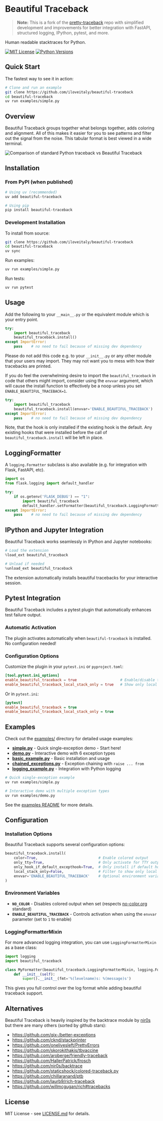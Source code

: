 # Beautiful Traceback

> **Note:** This is a fork of the [pretty-traceback](https://github.com/mbarkhau/pretty-traceback) repo with simplified development and improvements for better integration with FastAPI, structured logging, IPython, pytest, and more.

Human readable stacktraces for Python.

[![MIT License](https://img.shields.io/badge/License-MIT-blue.svg)](LICENSE.md)
[![Python Versions](https://img.shields.io/badge/python-3.9+-blue.svg)](https://www.python.org/downloads/)

## Quick Start

The fastest way to see it in action:

```bash
# Clone and run an example
git clone https://github.com/iloveitaly/beautiful-traceback
cd beautiful-traceback
uv run examples/simple.py
```

## Overview

Beautiful Traceback groups together what belongs together, adds coloring and alignment. All of this makes it easier for you to see patterns and filter out the signal from the noise. This tabular format is best viewed in a wide terminal.

![Comparison of standard Python traceback vs Beautiful Traceback](comparison.webp)

## Installation

### From PyPI (when published)

```bash
# Using uv (recommended)
uv add beautiful-traceback

# Using pip
pip install beautiful-traceback
```

### Development Installation

To install from source:

```bash
git clone https://github.com/iloveitaly/beautiful-traceback
cd beautiful-traceback
uv sync
```

Run examples:
```bash
uv run examples/simple.py
```

Run tests:
```bash
uv run pytest
```

## Usage

Add the following to your `__main__.py` or the equivalent module which is your entry point.

```python
try:
    import beautiful_traceback
    beautiful_traceback.install()
except ImportError:
    pass    # no need to fail because of missing dev dependency
```

Please do not add this code e.g. to your `__init__.py` or any other module that your users may import. They may not want you to mess with how their tracebacks are printed.

If you do feel the overwhelming desire to import the `beautiful_traceback` in code that others might import, consider using the `envvar` argument, which will cause the install function to effectively be a noop unless you set `ENABLE_BEAUTIFUL_TRACEBACK=1`.

```python
try:
    import beautiful_traceback
    beautiful_traceback.install(envvar='ENABLE_BEAUTIFUL_TRACEBACK')
except ImportError:
    pass    # no need to fail because of missing dev dependency
```

Note, that the hook is only installed if the existing hook is the default. Any existing hooks that were installed before the call of `beautiful_traceback.install` will be left in place.

## LoggingFormatter

A `logging.Formatter` subclass is also available (e.g. for integration with Flask, FastAPI, etc).

```python
import os
from flask.logging import default_handler

try:
    if os.getenv('FLASK_DEBUG') == "1":
        import beautiful_traceback
        default_handler.setFormatter(beautiful_traceback.LoggingFormatter())
except ImportError:
    pass    # no need to fail because of missing dev dependency
```

## IPython and Jupyter Integration

Beautiful Traceback works seamlessly in IPython and Jupyter notebooks:

```python
# Load the extension
%load_ext beautiful_traceback

# Unload if needed
%unload_ext beautiful_traceback
```

The extension automatically installs beautiful tracebacks for your interactive session.

## Pytest Integration

Beautiful Traceback includes a pytest plugin that automatically enhances test failure output.

### Automatic Activation

The plugin activates automatically when `beautiful-traceback` is installed. No configuration needed!

### Configuration Options

Customize the plugin in your `pytest.ini` or `pyproject.toml`:

```toml
[tool.pytest.ini_options]
enable_beautiful_traceback = true                    # Enable/disable the plugin
enable_beautiful_traceback_local_stack_only = true   # Show only local code (filter libraries)
```

Or in `pytest.ini`:

```ini
[pytest]
enable_beautiful_traceback = true
enable_beautiful_traceback_local_stack_only = true
```

## Examples

Check out the [examples/](examples/) directory for detailed usage examples:

- **[simple.py](examples/simple.py)** - Quick single-exception demo - Start here!
- **[demo.py](examples/demo.py)** - Interactive demo with 6 exception types
- **[basic_example.py](examples/basic_example.py)** - Basic installation and usage
- **[chained_exceptions.py](examples/chained_exceptions.py)** - Exception chaining with `raise ... from`
- **[logging_example.py](examples/logging_example.py)** - Integration with Python logging

```bash
# Quick single-exception example
uv run examples/simple.py

# Interactive demo with multiple exception types
uv run examples/demo.py
```

See the [examples README](examples/README.md) for more details.

## Configuration

### Installation Options

Beautiful Traceback supports several configuration options:

```python
beautiful_traceback.install(
    color=True,                            # Enable colored output
    only_tty=True,                         # Only activate for TTY output
    only_hook_if_default_excepthook=True,  # Only install if default hook
    local_stack_only=False,                # Filter to show only local code
    envvar='ENABLE_BEAUTIFUL_TRACEBACK'    # Optional environment variable gate
)
```

### Environment Variables

- **`NO_COLOR`** - Disables colored output when set (respects [no-color.org](https://no-color.org) standard)
- **`ENABLE_BEAUTIFUL_TRACEBACK`** - Controls activation when using the `envvar` parameter (set to `1` to enable)

### LoggingFormatterMixin

For more advanced logging integration, you can use `LoggingFormatterMixin` as a base class:

```python
import logging
import beautiful_traceback

class MyFormatter(beautiful_traceback.LoggingFormatterMixin, logging.Formatter):
    def __init__(self):
        super().__init__(fmt='%(levelname)s: %(message)s')
```

This gives you full control over the log format while adding beautiful traceback support.

## Alternatives

Beautiful Traceback is heavily inspired by the backtrace module by [nir0s](https://github.com/nir0s/backtrace) but there are many others (sorted by github stars):

- https://github.com/qix-/better-exceptions
- https://github.com/cknd/stackprinter
- https://github.com/onelivesleft/PrettyErrors
- https://github.com/skorokithakis/tbvaccine
- https://github.com/aroberge/friendly-traceback
- https://github.com/HallerPatrick/frosch
- https://github.com/nir0s/backtrace
- https://github.com/staticshock/colored-traceback.py
- https://github.com/chillaranand/ptb
- https://github.com/laurb9/rich-traceback
- https://github.com/willmcgugan/rich#tracebacks

## License

MIT License - see [LICENSE.md](LICENSE.md) for details.

